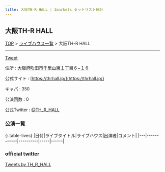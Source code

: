 ```yaml
---
title: 大阪TH-R HALL | 3markets セットリスト統計
---
```

## 大阪TH-R HALL

[TOP](/setlist/) > [ライブハウス一覧](livehouses.html) > 大阪TH-R HALL

___

<a href="https://twitter.com/share?ref_src=twsrc%5Etfw" data-text="3markets[ ]セットリスト > 大阪TH-R HALL" class="twitter-share-button" data-via="3markets" data-hashtags="3markets" data-related="3markets" data-show-count="false">Tweet</a>

住所
:    <a href="https://www.google.co.jp/maps/search/%E5%A4%A7%E9%98%AA%E5%BA%9C%E5%90%B9%E7%94%B0%E5%B8%82%E5%8D%83%E9%87%8C%E5%B1%B1%E6%9D%B1%EF%BC%91%E4%B8%81%E7%9B%AE%EF%BC%96%E2%88%92%EF%BC%91%EF%BC%96" rel="noopener noreferrer" target="_blank">大阪府吹田市千里山東１丁目６−１６</a>

公式サイト
:    [https://thrhall.jp/](https://thrhall.jp/)

キャパ
:    350

公演回数
: 0


公式Twitter
: <a href="https://twitter.com/TH_R_HALL">@TH_R_HALL</a>


### 公演一覧

{:.table-lives}
|日付|ライブタイトル|ライブハウス|出演者|コメント|
|---|------------|----------|-----|------|




### official twitter

<a class="twitter-timeline" href="https://twitter.com/TH_R_HALL?ref_src=twsrc%5Etfw">Tweets by TH_R_HALL</a> <script async src="https://platform.twitter.com/widgets.js" charset="utf-8"></script>


<script async src="https://platform.twitter.com/widgets.js" charset="utf-8"></script>